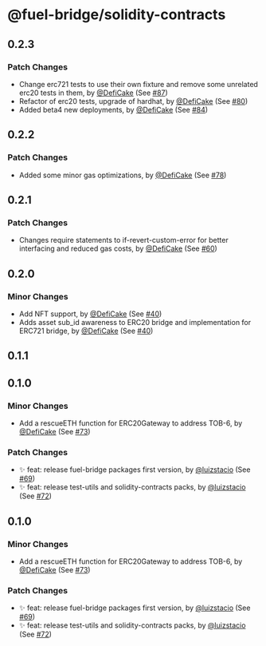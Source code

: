 # @fuel-bridge/solidity-contracts

## 0.2.3

### Patch Changes

- Change erc721 tests to use their own fixture and remove some unrelated erc20 tests in them, by [@DefiCake](https://github.com/DefiCake) (See [#87](https://github.com/FuelLabs/fuel-bridge/pull/87))
- Refactor of erc20 tests, upgrade of hardhat, by [@DefiCake](https://github.com/DefiCake) (See [#80](https://github.com/FuelLabs/fuel-bridge/pull/80))
- Added beta4 new deployments, by [@DefiCake](https://github.com/DefiCake) (See [#84](https://github.com/FuelLabs/fuel-bridge/pull/84))

## 0.2.2

### Patch Changes

- Added some minor gas optimizations, by [@DefiCake](https://github.com/DefiCake) (See [#78](https://github.com/FuelLabs/fuel-bridge/pull/78))

## 0.2.1

### Patch Changes

- Changes require statements to if-revert-custom-error for better interfacing and reduced gas costs, by [@DefiCake](https://github.com/DefiCake) (See [#60](https://github.com/FuelLabs/fuel-bridge/pull/60))

## 0.2.0

### Minor Changes

- Add NFT support, by [@DefiCake](https://github.com/DefiCake) (See [#40](https://github.com/FuelLabs/fuel-bridge/pull/40))
- Adds asset sub_id awareness to ERC20 bridge and implementation for ERC721 bridge, by [@DefiCake](https://github.com/DefiCake) (See [#40](https://github.com/FuelLabs/fuel-bridge/pull/40))

## 0.1.1

## 0.1.0

### Minor Changes

- Add a rescueETH function for ERC20Gateway to address TOB-6, by [@DefiCake](https://github.com/DefiCake) (See [#73](https://github.com/FuelLabs/fuel-bridge/pull/73))

### Patch Changes

- ✨ feat: release fuel-bridge packages first version, by [@luizstacio](https://github.com/luizstacio) (See [#69](https://github.com/FuelLabs/fuel-bridge/pull/69))
- ✨ feat: release test-utils and solidity-contracts packs, by [@luizstacio](https://github.com/luizstacio) (See [#72](https://github.com/FuelLabs/fuel-bridge/pull/72))

## 0.1.0

### Minor Changes

- Add a rescueETH function for ERC20Gateway to address TOB-6, by [@DefiCake](https://github.com/DefiCake) (See [#73](https://github.com/FuelLabs/fuel-bridge/pull/73))

### Patch Changes

- ✨ feat: release fuel-bridge packages first version, by [@luizstacio](https://github.com/luizstacio) (See [#69](https://github.com/FuelLabs/fuel-bridge/pull/69))
- ✨ feat: release test-utils and solidity-contracts packs, by [@luizstacio](https://github.com/luizstacio) (See [#72](https://github.com/FuelLabs/fuel-bridge/pull/72))
